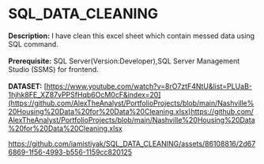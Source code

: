 # SQL_DATA_CLEANING
**Description:** I have clean this excel sheet which contain messed data using SQL command.<br><br>
**Prerequisite:** SQL Server(Version:Developer),SQL Server Management Studio (SSMS) for frontend.<br><br>
**DATASET:** [https://www.youtube.com/watch?v=8rO7ztF4NtU&list=PLUaB-1hjhk8FE_XZ87vPPSfHqb6OcM0cF&index=20](https://github.com/AlexTheAnalyst/PortfolioProjects/blob/main/Nashville%20Housing%20Data%20for%20Data%20Cleaning.xlsx)https://github.com/AlexTheAnalyst/PortfolioProjects/blob/main/Nashville%20Housing%20Data%20for%20Data%20Cleaning.xlsx

https://github.com/iamistiyak/SQL_DATA_CLEANING/assets/86108816/2d676869-1f56-4993-b556-1159cc820125

